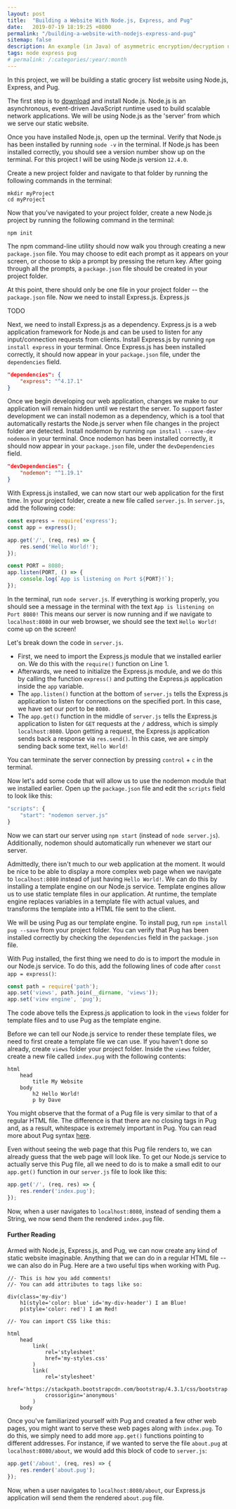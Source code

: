 ```yaml
---
layout: post
title:  "Building a Website With Node.js, Express, and Pug"
date:   2019-07-19 18:19:25 +0800
permalink: "/building-a-website-with-nodejs-express-and-pug"
sitemap: false
description: An example (in Java) of asymmetric encryption/decryption using ECC key pairs and the ECDH key agreement protocol.
tags: node express pug
# permalink: /:categories/:year/:month
---
```


In this project, we will be building a static grocery list website using Node.js, Express, and Pug.

The first step is to [download](https://nodejs.org/en/download/) and install Node.js. Node.js is an asynchronous, event-driven JavaScript runtime used to build scalable network applications. We will be using Node.js as the 'server' from which we serve our static website.

Once you have installed Node.js, open up the terminal. Verify that Node.js has been installed by running `node -v` in the terminal. If Node.js has been installed correctly, you should see a version number show up on the terminal. For this project I will be using Node.js version `12.4.0`.

Create a new project folder and navigate to that folder by running the following commands in the terminal:

```
mkdir myProject
cd myProject
```

Now that you've navigated to your project folder, create a new Node.js project by running the following command in the terminal:

```
npm init
```

The npm command-line utility should now walk you through creating a new `package.json` file. You may choose to edit each prompt as it appears on your screen, or choose to skip a prompt by pressing the return key. After going through all the prompts, a `package.json` file should be created in your project folder.

At this point, there should only be one file in your project folder -- the `package.json` file. Now we need to install Express.js. Express.js

TODO

Next, we need to install Express.js as a dependency. Express.js is a web application framework for Node.js and can be used to listen for any input/connection requests from clients. Install Express.js by running `npm install express` in your terminal. Once Express.js has been installed correctly, it should now appear in your `package.json` file, under the `dependencies` field.

```json
"dependencies": {
	"express": "^4.17.1"
}
```

Once we begin developing our web application, changes we make to our application will remain hidden until we restart the server. To support faster development we can install nodemon as a dependency, which is a tool that automatically restarts the Node.js server when file changes in the project folder are detected. Install nodemon by running `npm install --save-dev nodemon` in your terminal. Once nodemon has been installed correctly, it should now appear in your `package.json` file, under the `devDependencies` field.
```json
"devDependencies": {
	"nodemon": "^1.19.1"
}
```

With Express.js installed, we can now start our web application for the first time. In your project folder, create a new file called `server.js`. In `server.js`, add the following code:

```javascript
const express = require('express');
const app = express();

app.get('/', (req, res) => {
	res.send('Hello World!');
});

const PORT = 8080;
app.listen(PORT, () => {
	console.log(`App is listening on Port ${PORT}!`);
});
```
In the terminal, run `node server.js`. If everything is working properly, you should see a message in the terminal with the text `App is listening on Port 8080!` This means our server is now running and if we navigate to `localhost:8080` in our web browser, we should see the text `Hello World!` come up on the screen!

Let's break down the code in `server.js`.

- First, we need to import the Express.js module that we installed earlier on. We do this with the `require()` function on Line 1.
- Afterwards, we need to initialize the Express.js module, and we do this by calling the function `express()` and putting the Express.js application inside the `app` variable.
- The `app.listen()` function at the bottom of `server.js` tells the Express.js application to listen for connections on the specified port. In this case, we have set our port to be `8080`.
- The `app.get()` function in the middle of `server.js` tells the Express.js application to listen for `GET` requests at the `/` address, which is simply `localhost:8080`. Upon getting a request, the Express.js application sends back a response via `res.send()`. In this case, we are simply sending back some text, `Hello World!`

You can terminate the server connection by pressing `control` + `c` in the terminal.

Now let's add some code that will allow us to use the nodemon module that we installed earlier. Open up the `package.json` file and edit the `scripts` field to look like this:

```javascript
"scripts": {
	"start": "nodemon server.js"
}
```

Now we can start our server using `npm start` (instead of `node server.js`). Additionally, nodemon should automatically run whenever we start our server.

Admittedly, there isn't much to our web application at the moment. It would be nice to be able to display a more complex web page when we navigate to `localhost:8080` instead of just having `Hello World!`. We can do this by installing a template engine on our Node.js service. Template engines allow us to use static template files in our application. At runtime, the template engine replaces variables in a template file with actual values, and transforms the template into a HTML file sent to the client.

We will be using Pug as our template engine. To install pug, run `npm install pug --save` from your project folder. You can verify that Pug has been installed correctly by checking the `dependencies` field in the `package.json` file.

With Pug installed, the first thing we need to do is to import the module in our Node.js service. To do this, add the following lines of code after `const app = express()`:

```javascript
const path = require('path');
app.set('views', path.join(__dirname, 'views'));
app.set('view engine', 'pug');
```

The code above tells the Express.js application to look in the `views` folder for template files and to use Pug as the template engine.

Before we can tell our Node.js service to render these template files, we need to first create a template file we can use. If you haven't done so already, create `views` folder your project folder. Inside the `views` folder, create a new file called `index.pug` with the following contents:

```
html
	head
		title My Website
	body
		h2 Hello World!
		p by Dave
```

You might observe that the format of a Pug file is very similar to that of a regular HTML file. The difference is that there are no closing tags in Pug and, as a result, whitespace is extremely important in Pug. You can read more about Pug syntax [here](https://pugjs.org/language/attributes.html).

Even without seeing the web page that this Pug file renders to, we can already guess that the web page will look like. To get our Node.js service to actually serve this Pug file, all we need to do is to make a small edit to our `app.get()` function in our `server.js` file to look like this:

```javascript
app.get('/', (req, res) => {
	res.render('index.pug');
});
```

Now, when a user navigates to `localhost:8080`, instead of sending them a String, we now send them the rendered `index.pug` file.

#### Further Reading

Armed with Node.js, Express.js, and Pug, we can now create any kind of static website imaginable. Anything that we can do in a regular HTML file -- we can also do in Pug. Here are a two useful tips when working with Pug.

```
//- This is how you add comments!
//- You can add attributes to tags like so:

div(class='my-div')
	h1(style='color: blue' id='my-div-header') I am Blue!
	p(style='color: red') I am Red!
```

```
//- You can import CSS like this:

html
	head
		link(
			rel='stylesheet'
			href='my-styles.css'
		)
		link(
			rel='stylesheet'
			href='https://stackpath.bootstrapcdn.com/bootstrap/4.3.1/css/bootstrap.min.css'
			crossorigin='anonymous'
		)
	body
```

Once you've familiarized yourself with Pug and created a few other web pages, you might want to serve these web pages along with `index.pug`. To do this, we simply need to add more `app.get()` functions pointing to different addresses. For instance, if we wanted to serve the file `about.pug` at `localhost:8080/about`, we would add this block of code to `server.js`:

```javascript
app.get('/about', (req, res) => {
	res.render('about.pug');
});
```

Now, when a user navigates to `localhost:8080/about`, our Express.js application will send them the rendered `about.pug` file.
